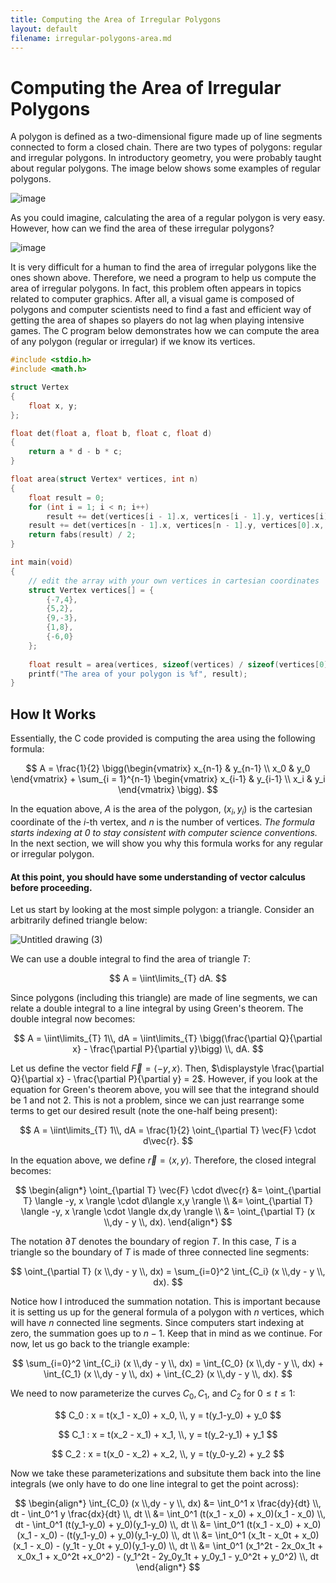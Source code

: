 ```yaml
---
title: Computing the Area of Irregular Polygons
layout: default
filename: irregular-polygons-area.md
---
```


# Computing the Area of Irregular Polygons
A polygon is defined as a two-dimensional figure made up of line segments connected to form a closed chain. There are two types of polygons: regular and irregular polygons. In introductory geometry, you were probably taught about regular polygons. The image below shows some examples of regular polygons.

![image](https://github.com/VJZ-Corp/vjz-corp.github.io/assets/73851560/85f50e29-8d4a-47b4-9228-40a1c6c66a7b)

As you could imagine, calculating the area of a regular polygon is very easy. However, how can we find the area of these irregular polygons?

![image](https://github.com/VJZ-Corp/vjz-corp.github.io/assets/73851560/15fdc522-ddd4-4143-bbbd-ee84cf78fdbf)

It is very difficult for a human to find the area of irregular polygons like the ones shown above. Therefore, we need a program to help us compute the area of irregular polygons. In fact, this problem often appears in topics related to computer graphics. After all, a visual game is composed of polygons and computer scientists need to find a fast and efficient way of getting the area of shapes so players do not lag when playing intensive games. The C program below demonstrates how we can compute the area of any polygon (regular or irregular) if we know its vertices.

```c
#include <stdio.h>
#include <math.h>

struct Vertex
{
    float x, y;
};

float det(float a, float b, float c, float d)
{
    return a * d - b * c;
}

float area(struct Vertex* vertices, int n)
{
    float result = 0; 
    for (int i = 1; i < n; i++)
        result += det(vertices[i - 1].x, vertices[i - 1].y, vertices[i].x, vertices[i].y);                   
    result += det(vertices[n - 1].x, vertices[n - 1].y, vertices[0].x, vertices[0].y);
    return fabs(result) / 2;
}

int main(void) 
{
    // edit the array with your own vertices in cartesian coordinates
    struct Vertex vertices[] = { 
        {-7,4},
        {5,2},
        {9,-3},
        {1,8},
        {-6,0}
    };
    
    float result = area(vertices, sizeof(vertices) / sizeof(vertices[0]));
    printf("The area of your polygon is %f", result);
}
```

## How It Works
Essentially, the C code provided is computing the area using the following formula:

$$
A = \frac{1}{2} \bigg(\begin{vmatrix}
x_{n-1} & y_{n-1} \\ 
x_0 & y_0 
\end{vmatrix} + \sum_{i = 1}^{n-1} \begin{vmatrix}
x_{i-1} & y_{i-1} \\ 
x_i & y_i 
\end{vmatrix} \bigg).
$$

In the equation above, $A$ is the area of the polygon, $(x_i, y_i)$ is the cartesian coordinate of the $i$-th vertex, and $n$ is the number of vertices. *The formula starts indexing at 0 to stay consistent with computer science conventions.*  In the next section, we will show you why this formula works for any regular or irregular polygon.

#### **At this point, you should have some understanding of vector calculus before proceeding.** 

Let us start by looking at the most simple polygon: a triangle. Consider an arbitrarily defined triangle below:

![Untitled drawing (3)](https://github.com/VJZ-Corp/vjz-corp.github.io/assets/73851560/845c0d40-2bc4-4c11-ac2b-98a96c9b8c14)

We can use a double integral to find the area of triangle $T$:

$$
A = \iint\limits_{T} dA.
$$

Since polygons (including this triangle) are made of line segments, we can relate a double integral to a line integral by using Green's theorem. The double integral now becomes:

$$
A = \iint\limits_{T} 1\\, dA = \iint\limits_{T} \bigg(\frac{\partial Q}{\partial x} - \frac{\partial P}{\partial y}\bigg) \\, dA.
$$

Let us define the vector field $\vec{F} = \langle -y, x \rangle$. Then, $\displaystyle \frac{\partial Q}{\partial x} - \frac{\partial P}{\partial y} = 2$. However, if you look at the equation for Green's theorem above, you will see that the integrand should be 1 and not 2. This is not a problem, since we can just rearrange some terms to get our desired result (note the one-half being present):

$$
A = \iint\limits_{T} 1\\, dA = \frac{1}{2} \oint_{\partial T} \vec{F} \cdot d\vec{r}.
$$

In the equation above, we define $\vec{r} = \langle x, y \rangle$. Therefore, the closed integral becomes:

$$
\begin{align*}
\oint_{\partial T} \vec{F} \cdot d\vec{r} &= \oint_{\partial T} \langle -y, x \rangle \cdot d\langle x,y \rangle \\
&= \oint_{\partial T} \langle -y, x \rangle \cdot \langle dx,dy \rangle \\ 
&= \oint_{\partial T} (x \\,dy - y \\, dx).
\end{align*}
$$

The notation $\partial T$ denotes the boundary of region $T$. In this case, $T$ is a triangle so the boundary of $T$ is made of three connected line segments:

$$
\oint_{\partial T} (x \\,dy - y \\, dx) = \sum_{i=0}^2 \int_{C_i} (x \\,dy - y \\, dx).
$$

Notice how I introduced the summation notation. This is important because it is setting us up for the general formula of a polygon with $n$ vertices, which will have $n$ connected line segments. Since computers start indexing at zero, the summation goes up to $n-1$. Keep that in mind as we continue. For now, let us go back to the triangle example:

$$
\sum_{i=0}^2 \int_{C_i} (x \\,dy - y \\, dx) = \int_{C_0} (x \\,dy - y \\, dx) + \int_{C_1} (x \\,dy - y \\, dx) + \int_{C_2} (x \\,dy - y \\, dx).
$$

We need to now parameterize the curves $C_0, C_1$, and $C_2$ for $0 \leq t \leq 1$:

$$
C_0 : x = t(x_1 - x_0) + x_0, \\, y = t(y_1-y_0) + y_0 
$$

$$
C_1 : x = t(x_2 - x_1) + x_1, \\, y = t(y_2-y_1) + y_1 
$$

$$
C_2 : x = t(x_0 - x_2) + x_2, \\, y = t(y_0-y_2) + y_2
$$

Now we take these parameterizations and subsitute them back into the line integrals (we only have to do one line integral to get the point across):

$$
\begin{align*}
\int_{C_0} (x \\,dy - y \\, dx) &= \int_0^1 x \frac{dy}{dt} \\, dt - \int_0^1 y \frac{dx}{dt} \\, dt \\
&= \int_0^1 (t(x_1 - x_0) + x_0)(x_1 - x_0) \\, dt - \int_0^1 (t(y_1-y_0) + y_0)(y_1-y_0) \\, dt \\
&= \int_0^1 (t(x_1 - x_0) + x_0)(x_1 - x_0) - (t(y_1-y_0) + y_0)(y_1-y_0) \\, dt \\
&= \int_0^1 (x_1t - x_0t + x_0)(x_1 - x_0) - (y_1t - y_0t + y_0)(y_1-y_0) \\, dt \\
&= \int_0^1 (x_1^2t - 2x_0x_1t + x_0x_1 + x_0^2t +x_0^2) - (y_1^2t - 2y_0y_1t + y_0y_1 - y_0^2t + y_0^2) \\, dt
\end{align*}
$$
